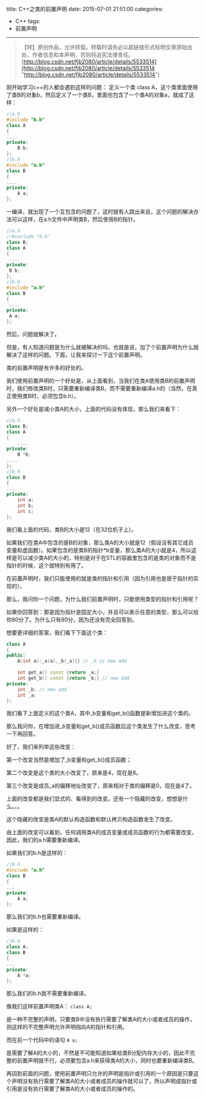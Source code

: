 title: C++之类的前置声明
date: 2015-07-01 21:51:00
categories:
- C++
tags:
- 前置声明
---
>【转】原创作品，允许转载。转载时请务必以超链接形式标明文章原始出处、作者信息和本声明，否则将追究法律责任。
>[http://blog.csdn.net/fjb2080/article/details/5533514](http://blog.csdn.net/fjb2080/article/details/5533514 "http://blog.csdn.net/fjb2080/article/details/5533514")

刚开始学习c++的人都会遇到这样的问题：
定义一个类 class A，这个类里面使用了类B的对象b，然后定义了一个类B，里面也包含了一个类A的对象a，就成了这样：
``` cpp
//a.h  
#include "b.h"  
class A  
{  
....  
private:  
    B b;  
};  
//b.h  
#include "a.h"  
class B  
{  
....  
private:  
    A a;  
};
```

一编译，就出现了一个互包含的问题了，这时就有人跳出来说，这个问题的解决办法可以这样，在a.h文件中声明类B，然后使用B的指针。
``` cpp
//a.h   
//#include "b.h"  
class B;   
class A   
{  
 ....   
private:  
 B b;   
};   
//b.h   
#include "a.h"   
class B  
{  
 ....   
private:  
 A a;   
};
```

然后，问题就解决了。

但是，有人知道问题是为什么就被解决的吗，也就是说，加了个前置声明为什么就解决了这样的问题。下面，让我来探讨一下这个前置声明。

类的前置声明是有许多的好处的。

我们使用前置声明的一个好处是，从上面看到，当我们在类A使用类B的前置声明时，我们修改类B时，只需要重新编译类B，而不需要重新编译a.h的（当然，在真正使用类B时，必须包含b.h）。

另外一个好处是减小类A的大小，上面的代码没有体现，那么我们来看下：
``` cpp
//a.h  
class B;  
class A  
{  
    ....  
private:  
    B *b;  
....  
};  
//b.h  
class B  
{  
....  
private:  
    int a;  
    int b;  
    int c;  
};
```

我们看上面的代码，类B的大小是12（在32位机子上）。

如果我们在类A中包含的是B的对象，那么类A的大小就是12（假设没有其它成员变量和虚函数）。如果包含的是类B的指针*b变量，那么类A的大小就是4，所以这样是可以减少类A的大小的，特别是对于在STL的容器里包含的是类的对象而不是指针的时候，这个就特别有用了。

在前置声明时，我们只能使用的就是类的指针和引用（因为引用也是居于指针的实现的）。

那么，我问你一个问题，为什么我们前置声明时，只能使用类型的指针和引用呢？

如果你回答到：那是因为指针是固定大小，并且可以表示任意的类型，那么可以给你80分了。为什么只有80分，因为还没有完全回答到。

想要更详细的答案，我们看下下面这个类：
``` cpp
class A  
{  
public:  
    A(int a):_a(a),_b(_a){} // _b is new add  
 
    int get_a() const {return _a;}  
    int get_b() const {return _b;} // new add  
private:  
    int _b; // new add  
    int _a;  
};
```

我们看下上面定义的这个类A，其中_b变量和get_b()函数是新增加进这个类的。

那么我问你，在增加进_b变量和get_b()成员函数后这个类发生了什么改变，思考一下再回答。

好了，我们来列举这些改变：

第一个改变当然是增加了_b变量和get_b()成员函数；

第二个改变是这个类的大小改变了，原来是4，现在是8。

第三个改变是成员_a的偏移地址改变了，原来相对于类的偏移是0，现在是4了。

上面的改变都是我们显式的、看得到的改变。还有一个隐藏的改变，想想是什么。。。

这个隐藏的改变是类A的默认构造函数和默认拷贝构造函数发生了改变。

由上面的改变可以看到，任何调用类A的成员变量或成员函数的行为都需要改变，因此，我们的a.h需要重新编译。

如果我们的b.h是这样的：
``` cpp
//b.h  
#include "a.h"  
class B  
{  
...  
private:  
    A a;  
};
```

那么我们的b.h也需要重新编译。

如果是这样的：
``` cpp
//b.h  
class A;  
class B  
{  
...  
private:  
    A *a;  
};
```

那么我们的b.h就不需要重新编译。

像我们这样前置声明类A：
`class A;`

是一种不完整的声明，只要类B中没有执行需要了解类A的大小或者成员的操作，则这样的不完整声明允许声明指向A的指针和引用。

而在前一个代码中的语句
`A a;`

是需要了解A的大小的，不然是不可能知道如果给类B分配内存大小的，因此不完整的前置声明就不行，必须要包含a.h来获得类A的大小，同时也要重新编译类B。

再回到前面的问题，使用前置声明只允许的声明是指针或引用的一个原因是只要这个声明没有执行需要了解类A的大小或者成员的操作就可以了，所以声明成指针或引用是没有执行需要了解类A的大小或者成员的操作的。
